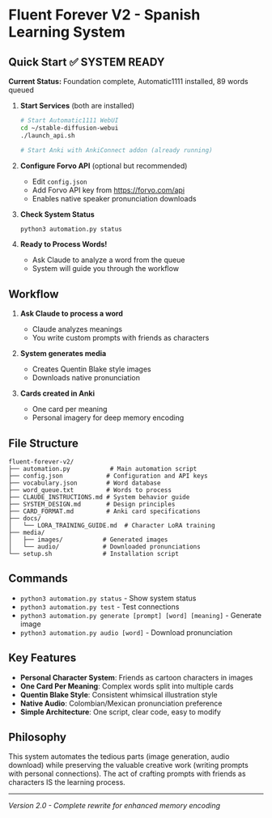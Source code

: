 # Fluent Forever V2 - Spanish Learning System

## Quick Start ✅ SYSTEM READY

**Current Status:** Foundation complete, Automatic1111 installed, 89 words queued

1. **Start Services** (both are installed)
   ```bash
   # Start Automatic1111 WebUI
   cd ~/stable-diffusion-webui
   ./launch_api.sh
   
   # Start Anki with AnkiConnect addon (already running)
   ```

2. **Configure Forvo API** (optional but recommended)
   - Edit `config.json` 
   - Add Forvo API key from https://forvo.com/api
   - Enables native speaker pronunciation downloads

3. **Check System Status**
   ```bash
   python3 automation.py status
   ```

4. **Ready to Process Words!**
   - Ask Claude to analyze a word from the queue
   - System will guide you through the workflow

## Workflow

1. **Ask Claude to process a word**
   - Claude analyzes meanings
   - You write custom prompts with friends as characters

2. **System generates media**
   - Creates Quentin Blake style images
   - Downloads native pronunciation

3. **Cards created in Anki**
   - One card per meaning
   - Personal imagery for deep memory encoding

## File Structure

```
fluent-forever-v2/
├── automation.py           # Main automation script
├── config.json            # Configuration and API keys
├── vocabulary.json        # Word database
├── word_queue.txt         # Words to process
├── CLAUDE_INSTRUCTIONS.md # System behavior guide
├── SYSTEM_DESIGN.md       # Design principles
├── CARD_FORMAT.md         # Anki card specifications
├── docs/
│   └── LORA_TRAINING_GUIDE.md  # Character LoRA training
├── media/
│   ├── images/           # Generated images
│   └── audio/            # Downloaded pronunciations
└── setup.sh              # Installation script
```

## Commands

- `python3 automation.py status` - Show system status
- `python3 automation.py test` - Test connections
- `python3 automation.py generate [prompt] [word] [meaning]` - Generate image
- `python3 automation.py audio [word]` - Download pronunciation

## Key Features

- **Personal Character System**: Friends as cartoon characters in images
- **One Card Per Meaning**: Complex words split into multiple cards
- **Quentin Blake Style**: Consistent whimsical illustration style
- **Native Audio**: Colombian/Mexican pronunciation preference
- **Simple Architecture**: One script, clear code, easy to modify

## Philosophy

This system automates the tedious parts (image generation, audio download) while preserving the valuable creative work (writing prompts with personal connections). The act of crafting prompts with friends as characters IS the learning process.

---

*Version 2.0 - Complete rewrite for enhanced memory encoding*
